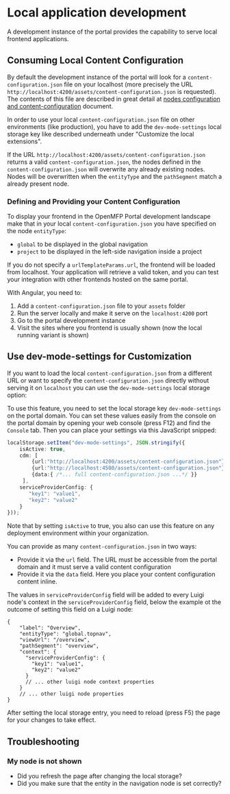 # Local application development

A development instance of the portal provides the capability to serve local frontend applications.


## Consuming Local Content Configuration

By default the development instance of the portal will look for a `content-configuration.json` file on your localhost (more precisely the URL `http://localhost:4200/assets/content-configuration.json` is requested).
The contents of this file are described in great detail at [nodes configuration and content-configuration](readme-nodes-configuration.md) document.
 
In order to use your local `content-configuration.json` file on other environments (like production), you have to add the `dev-mode-settings` 
local storage key like described underneath under "Customize the local extensions".

If the URL `http://localhost:4200/assets/content-configuration.json` returns a valid `content-configuration.json`, the nodes defined in the `content-configuration.json` will overwrite any already existing nodes.
Nodes will be overwritten when the `entityType` and the `pathSegment` match a already present node.

### Defining and Providing your Content Configuration

To display your frontend in the OpenMFP Portal development landscape make that in your local `content-configuration.json` you have specified on the node `entityType`:

- `global` to be displayed in the global navigation
- `project` to be displayed in the left-side navigation inside a project

If you do not specify a `urlTemplateParams.url`, the frontend will be loaded from localhost.
Your application will retrieve a valid token, and you can test your integration with other frontends hosted on the same portal.

With Angular, you need to:

1. Add a `content-configuration.json` file to your `assets` folder
2. Run the server locally and make it serve on the `localhost:4200` port
3. Go to the portal development instance
4. Visit the sites where you frontend is usually shown (now the local running variant is shown)

## Use dev-mode-settings for Customization

If you want to load the local `content-configuration.json` from a different URL or want to specify the `content-configuration.json` directly without serving it on `localhost` you can use the `dev-mode-settings` local storage option:

To use this feature, you need to set the local storage key `dev-mode-settings` on the portal domain.
You can set these values easily from the console on the portal domain by opening your web console (press F12) and find the `Console` tab.
Then you can place your settings via this JavaScript snipped:

```ts
localStorage.setItem("dev-mode-settings", JSON.stringify({
    isActive: true,
    cdm: [
        {url:"http://localhost:4200/assets/content-configuration.json"},
        {url:"http://localhost:4500/assets/content-configuration.json"},
        {data:{ /*... full content-configuration.json ...*/ }}
     ],
    serviceProviderConfig: {
       "key1": "value1",
       "key2": "value2"
    }
}));
```

Note that by setting `isActive` to true, you also can use this feature on any deployment environment within your organization.

You can provide as many `content-configuration.json` in two ways:
* Provide it via the `url` field. The URL must be accessible from the portal domain and it must serve a valid content configuration
* Provide it via the `data` field. Here you place your content configuration content inline.


The values in `serviceProviderConfig` field will be added to every Luigi node's context in the `serviceProviderConfig` field, 
below the example ot the outcome of setting this field on a Luigi node:

```
{
    "label": "Overview",
    "entityType": "global.topnav",
    "viewUrl": "/overview",
    "pathSegment": "overview",
    "context": {
      "serviceProviderConfig": {
        "key1": "value1",
        "key2": "value2"
      }
      // ... other luigi node context properties
    } 
    // ... other luigi node properties
}

```


After setting the local storage entry, you need to reload (press F5) the page for your changes to take effect.

## Troubleshooting

### My node is not shown

* Did you refresh the page after changing the local storage?
* Did you make sure that the entity in the navigation node is set correctly? 
